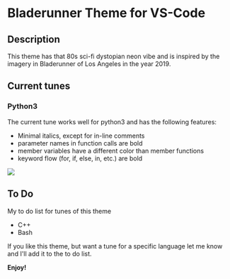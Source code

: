 # Bladerunner Theme for VS-Code
## Description

This theme has that 80s sci-fi dystopian neon vibe and is inspired by the imagery in Bladerunner of Los Angeles in the year 2019.

## Current tunes

### Python3

The current tune works well for python3 and has the following features:

* Minimal italics, except for in-line comments
* parameter names in function calls are bold
* member variables have a different color than member functions
* keyword flow (for, if, else, in, etc.) are bold

<img src='example/bladerunner-python.jpg'>

## To Do

My to do list for tunes of this theme

* C++
* Bash

If you like this theme, but want a tune for a specific language let me know and I'll add it to the to do list.

**Enjoy!**
